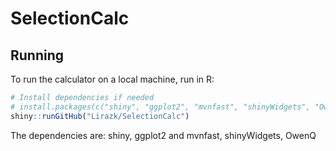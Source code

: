 # SelectionCalc

## Running

To run the calculator on a local machine, run in R:

```R
# Install dependencies if needed
# install.packages(c("shiny", "ggplot2", "mvnfast", "shinyWidgets", "OwenQ"))
shiny::runGitHub("Lirazk/SelectionCalc")
```

The dependencies are:
shiny, ggplot2 and mvnfast, shinyWidgets, OwenQ